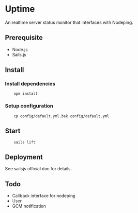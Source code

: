 # Uptime

An realtime server status monitor that interfaces with Nodeping.

## Prerequisite

  - Node.js
  - Sails.js

## Install

### Install dependencies

		npm install

### Setup configuration

		cp config/default.yml.bak config/default.yml

## Start

		sails lift

## Deployment

  See sailsjs official doc for details.

## Todo

  - Callback interface for nodeping
  - User
  - GCM notification